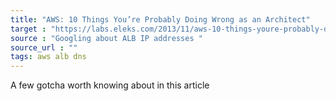 ```yaml
---
title: "AWS: 10 Things You’re Probably Doing Wrong as an Architect"
target : "https://labs.eleks.com/2013/11/aws-10-things-youre-probably-doing.html"
source : "Googling about ALB IP addresses "
source_url : ""
tags: aws alb dns
---
```


A few gotcha worth knowing about in this article